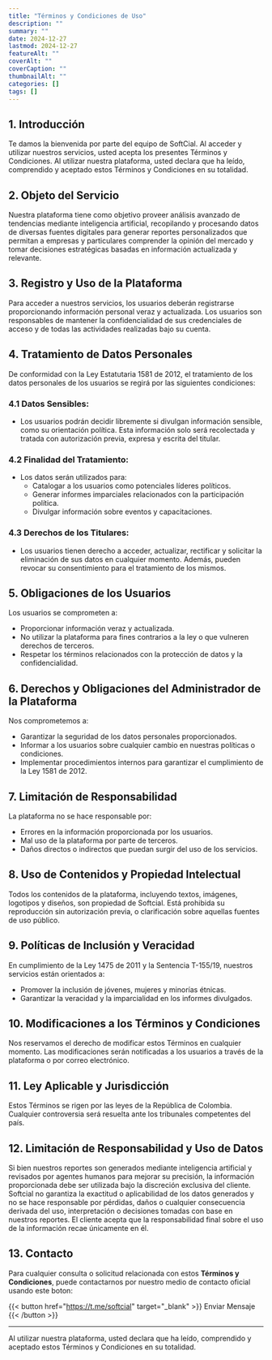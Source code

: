 ```yaml
---
title: "Términos y Condiciones de Uso"
description: ""
summary: ""
date: 2024-12-27
lastmod: 2024-12-27
featureAlt: ""
coverAlt: ""
coverCaption: ""
thumbnailAlt: ""
categories: []
tags: []
---
```

## 1. Introducción
Te damos la bienvenida por parte del equipo de SoftCial. Al acceder y utilizar nuestros servicios, usted acepta los presentes Términos y Condiciones. Al utilizar nuestra plataforma, usted declara que ha leído, comprendido y aceptado estos Términos y Condiciones en su totalidad.

## 2. Objeto del Servicio
Nuestra plataforma tiene como objetivo proveer análisis avanzado de tendencias mediante inteligencia artificial, recopilando y procesando datos de diversas fuentes digitales para generar reportes personalizados que permitan a empresas y particulares comprender la opinión del mercado y tomar decisiones estratégicas basadas en información actualizada y relevante.

## 3. Registro y Uso de la Plataforma
Para acceder a nuestros servicios, los usuarios deberán registrarse proporcionando información personal veraz y actualizada. Los usuarios son responsables de mantener la confidencialidad de sus credenciales de acceso y de todas las actividades realizadas bajo su cuenta.

## 4. Tratamiento de Datos Personales
De conformidad con la Ley Estatutaria 1581 de 2012, el tratamiento de los datos personales de los usuarios se regirá por las siguientes condiciones:

### 4.1 Datos Sensibles:

- Los usuarios podrán decidir libremente si divulgan información sensible, como su orientación política. Esta información solo será recolectada y tratada con autorización previa, expresa y escrita del titular.

### 4.2 Finalidad del Tratamiento:

- Los datos serán utilizados para:
    - Catalogar a los usuarios como potenciales líderes políticos.
    - Generar informes imparciales relacionados con la participación política.
    - Divulgar información sobre eventos y capacitaciones.

### 4.3 Derechos de los Titulares:

- Los usuarios tienen derecho a acceder, actualizar, rectificar y solicitar la eliminación de sus datos en cualquier momento. Además, pueden revocar su consentimiento para el tratamiento de los mismos.

## 5. Obligaciones de los Usuarios
Los usuarios se comprometen a:

- Proporcionar información veraz y actualizada.
- No utilizar la plataforma para fines contrarios a la ley o que vulneren derechos de terceros.
- Respetar los términos relacionados con la protección de datos y la confidencialidad.

## 6. Derechos y Obligaciones del Administrador de la Plataforma
Nos comprometemos a:

- Garantizar la seguridad de los datos personales proporcionados.
- Informar a los usuarios sobre cualquier cambio en nuestras políticas o condiciones.
- Implementar procedimientos internos para garantizar el cumplimiento de la Ley 1581 de 2012.

## 7. Limitación de Responsabilidad
La plataforma no se hace responsable por:

- Errores en la información proporcionada por los usuarios.
- Mal uso de la plataforma por parte de terceros.
- Daños directos o indirectos que puedan surgir del uso de los servicios.

## 8. Uso de Contenidos y Propiedad Intelectual
Todos los contenidos de la plataforma, incluyendo textos, imágenes, logotipos y diseños, son propiedad de Softcial. Está prohibida su reproducción sin autorización previa, o clarificación sobre aquellas fuentes de uso público.

## 9. Políticas de Inclusión y Veracidad
En cumplimiento de la Ley 1475 de 2011 y la Sentencia T-155/19, nuestros servicios están orientados a:

- Promover la inclusión de jóvenes, mujeres y minorías étnicas.
- Garantizar la veracidad y la imparcialidad en los informes divulgados.

## 10. Modificaciones a los Términos y Condiciones
Nos reservamos el derecho de modificar estos Términos en cualquier momento. Las modificaciones serán notificadas a los usuarios a través de la plataforma o por correo electrónico.

## 11. Ley Aplicable y Jurisdicción
Estos Términos se rigen por las leyes de la República de Colombia. Cualquier controversia será resuelta ante los tribunales competentes del país.

## 12. Limitación de Responsabilidad y Uso de Datos
Si bien nuestros reportes son generados mediante inteligencia artificial y revisados por agentes humanos para mejorar su precisión, la información proporcionada debe ser utilizada bajo la discreción exclusiva del cliente. Softcial no garantiza la exactitud o aplicabilidad de los datos generados y no se hace responsable por pérdidas, daños o cualquier consecuencia derivada del uso, interpretación o decisiones tomadas con base en nuestros reportes. El cliente acepta que la responsabilidad final sobre el uso de la información recae únicamente en él.

## 13. Contacto
Para cualquier consulta o solicitud relacionada con estos **Términos y Condiciones**, puede contactarnos por nuestro medio de contacto oficial usando este boton:

{{< button href="https://t.me/softcial" target="_blank" >}}
Enviar Mensaje
{{< /button >}}

---

Al utilizar nuestra plataforma, usted declara que ha leído, comprendido y aceptado estos Términos y Condiciones en su totalidad.
